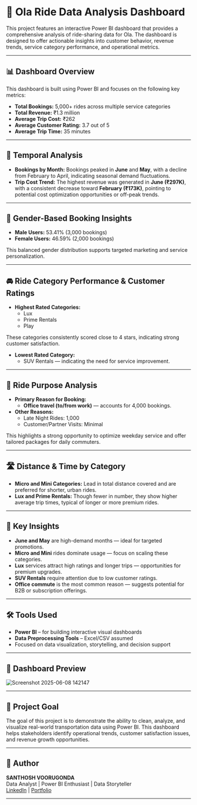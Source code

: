 # 🚖 Ola Ride Data Analysis Dashboard

This project features an interactive Power BI dashboard that provides a comprehensive analysis of ride-sharing data for Ola. The dashboard is designed to offer actionable insights into customer behavior, revenue trends, service category performance, and operational metrics.

---

## 📊 Dashboard Overview

This dashboard is built using Power BI and focuses on the following key metrics:

- **Total Bookings:** 5,000+ rides across multiple service categories  
- **Total Revenue:** ₹1.3 million  
- **Average Trip Cost:** ₹262  
- **Average Customer Rating:** 3.7 out of 5  
- **Average Trip Time:** 35 minutes  

---

## 📅 Temporal Analysis

- **Bookings by Month:** Bookings peaked in **June** and **May**, with a decline from February to April, indicating seasonal demand fluctuations.
- **Trip Cost Trend:** The highest revenue was generated in **June (₹297K)**, with a consistent decrease toward **February (₹173K)**, pointing to potential cost optimization opportunities or off-peak trends.

---

## 👥 Gender-Based Booking Insights

- **Male Users:** 53.41% (3,000 bookings)  
- **Female Users:** 46.59% (2,000 bookings)  

This balanced gender distribution supports targeted marketing and service personalization.

---

## 🚘 Ride Category Performance & Customer Ratings

- **Highest Rated Categories:**
  - Lux
  - Prime Rentals
  - Play

These categories consistently scored close to 4 stars, indicating strong customer satisfaction.

- **Lowest Rated Category:**
  - SUV Rentals — indicating the need for service improvement.

---

## 📍 Ride Purpose Analysis

- **Primary Reason for Booking:**
  - **Office travel (to/from work)** — accounts for 4,000 bookings.
- **Other Reasons:**
  - Late Night Rides: 1,000
  - Customer/Partner Visits: Minimal

This highlights a strong opportunity to optimize weekday service and offer tailored packages for daily commuters.

---

## 🛣 Distance & Time by Category

- **Micro and Mini Categories:** Lead in total distance covered and are preferred for shorter, urban rides.
- **Lux and Prime Rentals:** Though fewer in number, they show higher average trip times, typical of longer or more premium rides.

---

## 🎯 Key Insights

- **June and May** are high-demand months — ideal for targeted promotions.
- **Micro and Mini** rides dominate usage — focus on scaling these categories.
- **Lux** services attract high ratings and longer trips — opportunities for premium upgrades.
- **SUV Rentals** require attention due to low customer ratings.
- **Office commute** is the most common reason — suggests potential for B2B or subscription offerings.

---

## 🛠 Tools Used

- **Power BI** – for building interactive visual dashboards
- **Data Preprocessing Tools** – Excel/CSV assumed
- Focused on data visualization, storytelling, and decision support

---

## 📸 Dashboard Preview

![Screenshot 2025-06-08 142147](https://github.com/user-attachments/assets/a74ab8ad-68f3-4734-8c4b-10661b7f2ef3)

---

## 📂 Project Goal

The goal of this project is to demonstrate the ability to clean, analyze, and visualize real-world transportation data using Power BI. This dashboard helps stakeholders identify operational trends, customer satisfaction issues, and revenue growth opportunities.

---

## 💼 Author

**SANTHOSH VOORUGONDA**  
Data Analyst | Power BI Enthusiast | Data Storyteller  
[LinkedIn](https://www.linkedin.com/in/santhosh484/) | [Portfolio](https://www.datascienceportfol.io/santhoshvooru)

---

